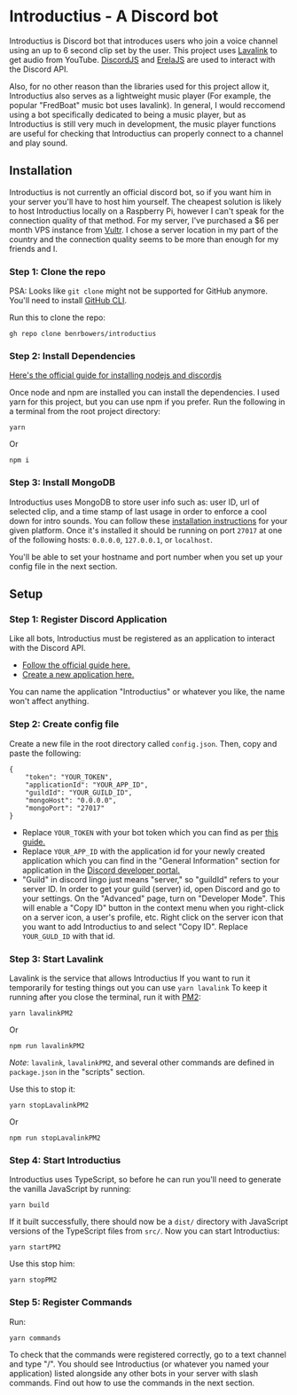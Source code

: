 # Introductius - A Discord bot

Introductius is Discord bot that introduces users who join a voice channel using an up to 6 second clip set by the user. This project uses [Lavalink](https://github.com/freyacodes/Lavalink) to get audio from YouTube. [DiscordJS](https://discord.js.org/#/) and [ErelaJS](https://erelajs-docs.netlify.app/) are used to interact with the Discord API.

Also, for no other reason than the libraries used for this project allow it, Introductius also serves as a lightweight music player (For example, the popular "FredBoat" music bot uses lavalink). In general, I would reccomend using a bot specifically dedicated to being a music player, but as Introductius is still very much in development, the music player functions are useful for checking that Introductius can properly connect to a channel and play sound.

## Installation
Introductius is not currently an official discord bot, so if you want him in your server you'll have to host him yourself. The cheapest solution is likely to host Introductius locally on a Raspberry Pi, however I can't speak for the connection quality of that method. For my server, I've purchased a $6 per month VPS instance from [Vultr](https://www.vultr.com/). I chose a server location in my part of the country and the connection quality seems to be more than enough for my friends and I.

### Step 1: Clone the repo
PSA: Looks like `git clone` might not be supported for GitHub anymore. You'll need to install [GitHub CLI](https://cli.github.com/).

Run this to clone the repo:
```
gh repo clone benrbowers/introductius
```
### Step 2: Install Dependencies
[Here's the official guide for installing nodejs and discordjs](https://discordjs.guide/preparations/)

Once node and npm are installed you can install the dependencies. I used yarn for this project, but you can use npm if you prefer. Run the following in a terminal from the root project directory:

```
yarn
```
Or
```
npm i
```
### Step 3: Install MongoDB
Introductius uses MongoDB to store user info such as: user ID, url of selected clip, and a time stamp of last usage in order to enforce a cool down for intro sounds. You can follow these [installation instructions](https://www.mongodb.com/docs/manual/administration/install-community/) for your given platform. Once it's installed it should be running on port `27017` at one of the following hosts: `0.0.0.0`, `127.0.0.1`, or `localhost`.

You'll be able to set your hostname and port number when you set up your config file in the next section.

## Setup
### Step 1: Register Discord Application
Like all bots, Introductius must be registered as an application to interact with the Discord API.

- [Follow the official guide here.](https://discordjs.guide/preparations/setting-up-a-bot-application.html)
- [Create a new application here.](https://discord.com/developers/applications)

You can name the application "Introductius" or whatever you like, the name won't affect anything.
### Step 2: Create config file
Create a new file in the root directory called `config.json`. Then, copy and paste the following:
```
{
	"token": "YOUR_TOKEN",
	"applicationId": "YOUR_APP_ID",
	"guildId": "YOUR_GUILD_ID",
	"mongoHost": "0.0.0.0",
	"mongoPort": "27017"
}
```
- Replace `YOUR_TOKEN` with your bot token which you can find as per [this guide.](https://discordjs.guide/preparations/setting-up-a-bot-application.html#your-token)
- Replace `YOUR_APP_ID` with the application id for your newly created application which you can find in the "General Information" section for application in the [Discord developer portal.](https://discord.com/developers/applications)
- "Guild" in discord lingo just means "server," so "guildId" refers to your server ID. In order to get your guild (server) id, open Discord and go to your settings. On the "Advanced" page, turn on "Developer Mode". This will enable a "Copy ID" button in the context menu when you right-click on a server icon, a user's profile, etc. Right click on the server icon that you want to add Introductius to and select "Copy ID". Replace `YOUR_GULD_ID` with that id.

### Step 3: Start Lavalink
Lavalink is the service that allows Introductius
If you want to run it temporarily for testing things out you can use `yarn lavalink`
To keep it running after you close the terminal, run it with [PM2](https://www.npmjs.com/package/pm2):
```
yarn lavalinkPM2
```
Or
```
npm run lavalinkPM2
```
*Note*: `lavalink`, `lavalinkPM2`, and several other commands are defined in `package.json` in the "scripts" section.

Use this to stop it:
```
yarn stopLavalinkPM2
```
Or
```
npm run stopLavalinkPM2
```
### Step 4: Start Introductius
Introductius uses TypeScript, so before he can run you'll need to generate the vanilla JavaScript by running:
```
yarn build
```
If it built successfully, there should now be a `dist/` directory with JavaScript versions of the TypeScript files from `src/`.
Now you can start Introductius:
```
yarn startPM2
```

Use this stop him:
```
yarn stopPM2
```
### Step 5: Register Commands
Run:
```
yarn commands
```
To check that the commands were registered correctly, go to a text channel and type "/". You should see Introductius (or whatever you named your application) listed alongside any other bots in your server with slash commands. Find out how to use the commands in the next section.

